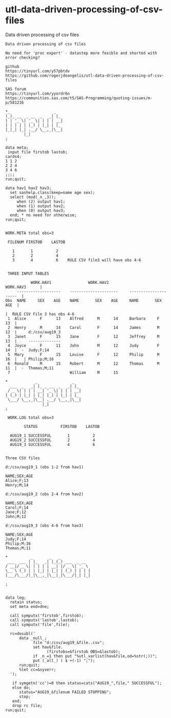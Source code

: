 # utl-data-driven-processing-of-csv-files
Data driven processing of csv files 

    Data driven processing of csv files                                                                                
                                                                                                                       
    No need for 'proc export' - datastep more fexible and shorted with error checking?                                 
                                                                                                                       
    github                                                                                                             
    https://tinyurl.com/y57pbtdv                                                                                       
    https://github.com/rogerjdeangelis/utl-data-driven-processing-of-csv-files                                         
                                                                                                                       
    SAS forum                                                                                                          
    https://tinyurl.com/yyordr6n                                                                                       
    https://communities.sas.com/t5/SAS-Programming/quoting-issues/m-p/581216                                           
                                                                                                                       
    *_                   _                                                                                             
    (_)_ __  _ __  _   _| |_                                                                                           
    | | '_ \| '_ \| | | | __|                                                                                          
    | | | | | |_) | |_| | |_                                                                                           
    |_|_| |_| .__/ \__,_|\__|                                                                                          
            |_|                                                                                                        
    ;                                                                                                                  
                                                                                                                       
    data meta;                                                                                                         
     input file firstob lastob;                                                                                        
    cards4;                                                                                                            
    1 1 2                                                                                                              
    2 2 4                                                                                                              
    3 4 6                                                                                                              
    ;;;;                                                                                                               
    run;quit;                                                                                                          
                                                                                                                       
    data hav1 hav2 hav3;                                                                                               
      set sashelp.class(keep=name age sex);                                                                            
      select (mod(_n_,3));                                                                                             
         when (2) output hav1;                                                                                         
         when (1) output hav2;                                                                                         
         when (0) output hav3;                                                                                         
      end; * no need for otherwise;                                                                                    
    run;quit;                                                                                                          
                                                                                                                       
                                                                                                                       
    WORK.META total obs=3                                                                                              
                                                                                                                       
     FILENUM FIRSTOB    LASTOB                                                                                         
                                                                                                                       
       1       1          2                                                                                            
       2       2          4                                                                                            
       3       4          6    RULE CSV file3 will have obs 4-6                                                        
                                                                                                                       
                                                                                                                       
     THREE INPUT TABLES                                                                                                
                                                                                                                       
               WORK.HAV1                WORK.HAV2                 WORK.HAV3      |                                     
         -------------------    ---------------------     ---------------------  |                                     
    Obs  NAME     SEX    AGE    NAME       SEX    AGE     NAME       SEX    AGE  |                                     
                                                                                 |  RULE CSV File 3 has obs 4-6        
     1  Alice      F      13    Alfred      M      14     Barbara     F      13  |                                     
     2  Henry      M      14    Carol       F      14     James       M      12  |     d:/csv/aug19_3                  
     3  Janet      F      15    Jane        F      12     Jeffrey     M      13  |     --------------                  
     4  Joyce      F      11    John        M      12     Judy        F      14  |  -  Judy;F;14                       
     5  Mary       F      15    Louise      F      12     Philip      M      16  |   | Philip;M;16                     
     6  Ronald     M      15    Robert      M      12     Thomas      M      11  |  -  Thomas;M;11                     
     7                          William     M      15                                                                  
                                                                                                                       
    *            _               _                                                                                     
      ___  _   _| |_ _ __  _   _| |_                                                                                   
     / _ \| | | | __| '_ \| | | | __|                                                                                  
    | (_) | |_| | |_| |_) | |_| | |_                                                                                   
     \___/ \__,_|\__| .__/ \__,_|\__|                                                                                  
                    |_|                                                                                                
    ;                                                                                                                  
                                                                                                                       
     WORK.LOG total obs=3                                                                                              
                                                                                                                       
            STATUS          FIRSTOB    LASTOB                                                                          
                                                                                                                       
      AUG19_1 SUCCESSFUL       1          2                                                                            
      AUG19_2 SUCCESSFUL       2          4                                                                            
      AUG19_3 SUCCESSFUL       4          6                                                                            
                                                                                                                       
                                                                                                                       
    Three CSV files                                                                                                    
                                                                                                                       
    d:/csv/aug19_1 (obs 1-2 from hav1)                                                                                 
                                                                                                                       
    NAME;SEX;AGE                                                                                                       
    Alice;F;13                                                                                                         
    Henry;M;14                                                                                                         
                                                                                                                       
    d:/csv/aug19_2 (obs 2-4 from hav2)                                                                                 
                                                                                                                       
    NAME;SEX;AGE                                                                                                       
    Carol;F;14                                                                                                         
    Jane;F;12                                                                                                          
    John;M;12                                                                                                          
                                                                                                                       
    d:/csv/aug19_3 (obs 4-6 from hav3)                                                                                 
                                                                                                                       
    NAME;SEX;AGE                                                                                                       
    Judy;F;14                                                                                                          
    Philip;M;16                                                                                                        
    Thomas;M;11                                                                                                        
                                                                                                                       
    *          _       _   _                                                                                           
     ___  ___ | |_   _| |_(_) ___  _ __                                                                                
    / __|/ _ \| | | | | __| |/ _ \| '_ \                                                                               
    \__ \ (_) | | |_| | |_| | (_) | | | |                                                                              
    |___/\___/|_|\__,_|\__|_|\___/|_| |_|                                                                              
                                                                                                                       
    ;                                                                                                                  
                                                                                                                       
                                                                                                                       
    data log;                                                                                                          
      retain status;                                                                                                   
      set meta end=dne;                                                                                                
                                                                                                                       
      call symputx('firstob',firstob);                                                                                 
      call symputx('lastob',lastob);                                                                                   
      call symputx('file',file);                                                                                       
                                                                                                                       
      rc=dosubl('                                                                                                      
          data _null_;                                                                                                 
                file "d:/csv/aug19_&file..csv";                                                                        
                set hav&file.                                                                                          
                      (firstobs=&firstob OBS=&lastob);                                                                 
                if _n_=1 then put "%utl_varlist(hav&file,od=%str(;))";                                                 
                put (_all_) ( $ +(-1) ";");                                                                            
          run;quit;                                                                                                    
          %let cc=&syserr;                                                                                             
      ');                                                                                                              
                                                                                                                       
       if symgetn('cc')=0 then status=cats("AUG19_",file," SUCCESSFUL");                                               
       else do;                                                                                                        
          status="AUG19_&filenum FAILED STOPPING";                                                                     
          stop;                                                                                                        
       end;                                                                                                            
       drop rc file;                                                                                                   
    run;quit;                                                                                                          
                                                                                                                       
